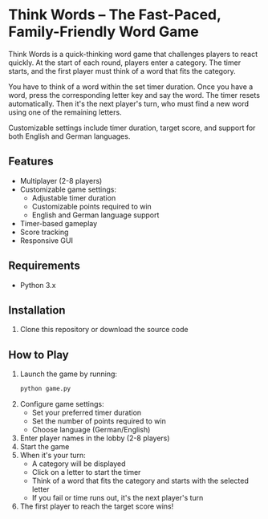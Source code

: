 # Think Words – The Fast-Paced, Family-Friendly Word Game

Think Words is a quick-thinking word game that challenges players to react quickly. At the start of each round, players enter a category. The timer starts, and the first player must think of a word that fits the category.

You have to think of a word within the set timer duration. Once you have a word, press the corresponding letter key and say the word. The timer resets automatically. Then it's the next player's turn, who must find a new word using one of the remaining letters.

Customizable settings include timer duration, target score, and support for both English and German languages.

## Features

- Multiplayer (2-8 players)
- Customizable game settings:
  - Adjustable timer duration
  - Customizable points required to win
  - English and German language support
- Timer-based gameplay
- Score tracking
- Responsive GUI 

## Requirements

- Python 3.x

## Installation

1. Clone this repository or download the source code

## How to Play

1. Launch the game by running:
   ```bash
   python game.py
   ```
2. Configure game settings:
   - Set your preferred timer duration
   - Set the number of points required to win
   - Choose language (German/English)
3. Enter player names in the lobby (2-8 players)
4. Start the game
5. When it's your turn:
   - A category will be displayed
   - Click on a letter to start the timer
   - Think of a word that fits the category and starts with the selected letter
   - If you fail or time runs out, it's the next player's turn
6. The first player to reach the target score wins!

